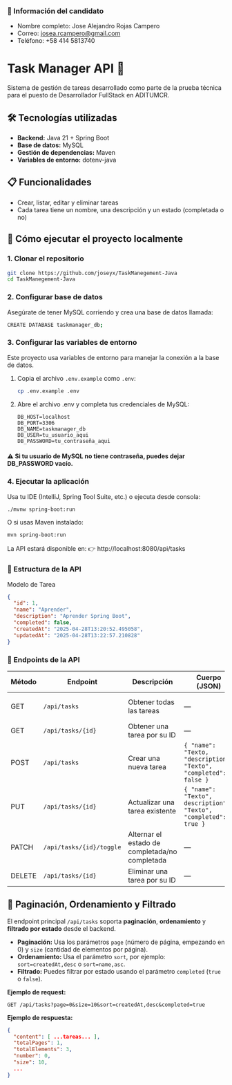 ### 👤 Información del candidato
- Nombre completo: Jose Alejandro Rojas Campero
- Correo: josea.rcampero@gmail.com
- Teléfono: +58 414 5813740


# Task Manager API 📝

Sistema de gestión de tareas desarrollado como parte de la prueba técnica para el puesto de Desarrollador FullStack en ADITUMCR.

## 🛠️ Tecnologías utilizadas

- **Backend:** Java 21 + Spring Boot
- **Base de datos:** MySQL
- **Gestión de dependencias:** Maven
- **Variables de entorno:** dotenv-java

## 📋 Funcionalidades

- Crear, listar, editar y eliminar tareas
- Cada tarea tiene un nombre, una descripción y un estado (completada o no)

## 🚀 Cómo ejecutar el proyecto localmente

### 1. Clonar el repositorio

```bash
git clone https://github.com/joseyx/TaskManegement-Java
cd TaskManegement-Java
```

### 2. Configurar base de datos

Asegúrate de tener MySQL corriendo y crea una base de datos llamada:

```bash
CREATE DATABASE taskmanager_db;
```

### 3. Configurar las variables de entorno

Este proyecto usa variables de entorno para manejar la conexión a la base de datos.

1. Copia el archivo `.env.example` como `.env`:

   ```bash
   cp .env.example .env
   ```
2. Abre el archivo .env y completa tus credenciales de MySQL:

    ```
    DB_HOST=localhost
    DB_PORT=3306
    DB_NAME=taskmanager_db
    DB_USER=tu_usuario_aqui
    DB_PASSWORD=tu_contraseña_aqui
    ```
#### ⚠️ Si tu usuario de MySQL no tiene contraseña, puedes dejar DB_PASSWORD vacío.

### 4. Ejecutar la aplicación
Usa tu IDE (IntelliJ, Spring Tool Suite, etc.) o ejecuta desde consola:
```bash
./mvnw spring-boot:run
```
O si usas Maven instalado:
```bash
mvn spring-boot:run
```
La API estará disponible en:
👉 http://localhost:8080/api/tasks

### 📂 Estructura de la API
Modelo de Tarea
```json
{
  "id": 1,
  "name": "Aprender",
  "description": "Aprender Spring Boot",
  "completed": false,
  "createdAt": "2025-04-28T13:20:52.495058",
  "updatedAt": "2025-04-28T13:22:57.210828"
}
```

### 📌 Endpoints de la API

| Método | Endpoint                   | Descripción                                  | Cuerpo (JSON)                                      | Respuesta              |
|--------|----------------------------|----------------------------------------------|----------------------------------------------------|------------------------|
| GET    | `/api/tasks`               | Obtener todas las tareas                     | —                                                  | Lista de tareas (DTO)  |
| GET    | `/api/tasks/{id}`          | Obtener una tarea por su ID                  | —                                                  | Tarea (DTO)            |
| POST   | `/api/tasks`               | Crear una nueva tarea                        | `{ "name": "Texto, "description": "Texto", "completed": false }`   | Tarea creada (DTO)     |
| PUT    | `/api/tasks/{id}`          | Actualizar una tarea existente               | `{ "name": "Texto", description": "Texto", "completed": true }`    | Tarea actualizada (DTO)|
| PATCH  | `/api/tasks/{id}/toggle`   | Alternar el estado de completada/no completada | —                                               | Tarea actualizada (DTO)|
| DELETE | `/api/tasks/{id}`          | Eliminar una tarea por su ID                 | —                                                  | —                      |

## 📄 Paginación, Ordenamiento y Filtrado

El endpoint principal `/api/tasks` soporta **paginación**, **ordenamiento** y **filtrado por estado** desde el backend.

- **Paginación:** Usa los parámetros `page` (número de página, empezando en 0) y `size` (cantidad de elementos por página).
- **Ordenamiento:** Usa el parámetro `sort`, por ejemplo: `sort=createdAt,desc` o `sort=name,asc`.
- **Filtrado:** Puedes filtrar por estado usando el parámetro `completed` (`true` o `false`).

**Ejemplo de request:**


```http
GET /api/tasks?page=0&size=10&sort=createdAt,desc&completed=true
```
**Ejemplo de respuesta:**
```json
{
  "content": [ ...tareas... ],
  "totalPages": 1,
  "totalElements": 3,
  "number": 0,
  "size": 10,
  ...
}
```


